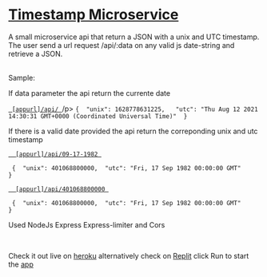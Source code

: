 

# [Timestamp Microservice](https://microservice-api-project.herokuapp.com/)

A small microservice api that return a JSON with a unix and UTC timestamp.
The user send a url request <appurl>/api/:data on any valid js date-string and retrieve a JSON.
<br/>
    <br/>
  <p>Sample:</p>

  <p>If data parameter the api return the currente date</p>
  <p><a href="https://microservice-api-project.herokuapp.com/api/"><code> [appurl]/api/ </code></a>/p>
    <code>{  "unix": 1628778631225,   "utc": "Thu Aug 12 2021 14:30:31 GMT+0000 (Coordinated Universal Time)"  } </code>  
    <p></p>
    <p></p>   
    <p></p>
    <p>If there is a valid date provided the api return the correponding unix and utc timestamp</p>
    <p><a href="https://microservice-api-project.herokuapp.com/api/09-17-1982"><code>  [appurl]/api/09-17-1982 </code></a></p>
    <code> {  "unix": 401068800000,  "utc": "Fri, 17 Sep 1982 00:00:00 GMT"      }</code>
    <p></p>
    <p></p>
    <p><a href="https://microservice-api-project.herokuapp.com\api\401068800000"><code>  [appurl]/api/401068800000 </code></a></p>
    <code> {  "unix": 401068800000,  "utc": "Fri, 17 Sep 1982 00:00:00 GMT"      }</code>
    <p></p>
        <p></p>
    <p>Used NodeJs Express Express-limiter and Cors</p>
    <p></p>
        <br/>
        <p></p>
    <p>Check it out live on <a href="https://microservice-api-project.herokuapp.com" target="_blank">heroku<a> alternatively check on <a href='https://replit.com/@Horvatbarbosa/Timestampmicroservice' target="_blank" >Replit<a/> click  Run to start the <a href='https://Timestampmicroservice.horvatbarbosa.repl.co' target="_blank" >app<a/> </p>
